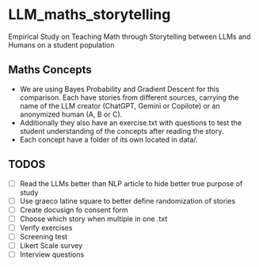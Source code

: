 # LLM_maths_storytelling
Empirical Study on Teaching Math through Storytelling between LLMs and Humans on a student population

## Maths Concepts
- We are using Bayes Probability and Gradient Descent for this comparison. Each have stories from different sources, carrying the name of the LLM creator (ChatGPT, Gemini or Copilote) or an anonymized human (A, B or C).
- Additionally they also have an exercise.txt with questions to test the student understanding of the concepts after reading the story.
- Each concept have a folder of its own located in data/.

## TODOS
- [ ] Read the LLMs better than NLP article to hide better true purpose of study
- [ ] Use graeco latine square to better define randomization of stories
- [ ] Create docusign fo consent form
- [ ] Choose which story when multiple in one .txt
- [ ] Verify exercises
- [ ] Screening test
- [ ] Likert Scale survey
- [ ] Interview questions